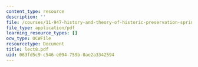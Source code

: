 ```yaml
---
content_type: resource
description: ''
file: /courses/11-947-history-and-theory-of-historic-preservation-spring-2007/063fd5c9c546e094759b0ae2a3342594_lect8.pdf
file_type: application/pdf
learning_resource_types: []
ocw_type: OCWFile
resourcetype: Document
title: lect8.pdf
uid: 063fd5c9-c546-e094-759b-0ae2a3342594
---
```

